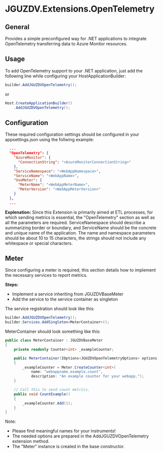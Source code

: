 ﻿# JGUZDV.Extensions.OpenTelemetry

## General

Provides a simple preconfigured way for .NET applications to integrate OpenTelemetry transferring data to Azure Monitor resources.

## Usage

To add OpenTelemetry support to your .NET application, just add the following line while configuring your HostApplicationBuilder:

~~~ C#
builder.AddJGUZDVOpenTelemetry();
~~~

or

~~~ C#
Host.CreateApplicationBuilder()
    .AddJGUZDVOpenTelemetry();
~~~

## Configuration

These required configuration settings should be configured in your appsettings.json using the follwing example:

~~~ JSON
  ...
  "OpenTelemetry": {
    "AzureMonitor": {
      "ConnectionString": "<AzureMonitorConnectionString>"
    },
    "ServiceNamespace": "<WebAppNamespace>",
    "ServiceName": "<WebAppName>",
    "UseMeter": {
      "MeterName": "<WebAppMeterName>",
      "MeterVersion": "<WebAppMeterVersion>"
    }
  },
  ...
~~~

**Explenation:** Since this Extension is primarily aimed at ETL processes, for which sending metrics is essential, the "OpenTelemetry" section as well as all the parameters are required.
ServiceNamespace should describe a summarizing border or boundary, and ServiceName should be the concrete and unique name of the application. 
The name and namespace parameters should be about 10 to 15 characters, the strings should not include any whitespace or special characters.

## Meter

Since configuring a meter is required, this section details how to implement the necessary services to report metrics.

**Steps:**
- Implement a service inheriting from JGUZDVBaseMeter
- Add the service to the service container as singleton

The service registration should look like this:

~~~ C#
builder.AddJGUZDVOpenTelemetry();
builder.Services.AddSingleton<MeterContainer>();
~~~

MeterContainer should look something like this:

~~~ C#
public class MeterContainer : JGUZDVBaseMeter
{
    private readonly Counter<int> _exampleCounter;

    public MeterContainer(IOptions<JGUZDVOpenTelemetryOptions> options) : base(options)
    {
        _exampleCounter = Meter.CreateCounter<int>(
            name: "webappname.example.count",
            description: "An example counter for your webapp.");
    }

    // Call this to send count metrics.
    public void CountExample()
    {
        _exampleCounter.Add(1);
    }
}
~~~

Note: 
* Please find meaningful names for your instruments!
* The needed options are prepared in the AddJGUZDVOpenTelemetry extension method. 
* The "Meter" instance is created in the base constructor.
